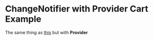 # ChangeNotifier with Provider Cart Example
The same thing as [this](https://github.com/FilinSep/Cubit-Cart-Example) but with **Provider**